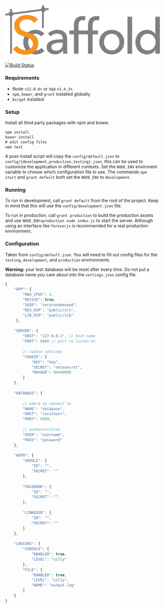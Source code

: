 ![scaffold](public/src/image/logo.png)
===========
[![Build Status](https://travis-ci.org/nickclaw/scaffold.svg)](https://travis-ci.org/nickclaw/scaffold)

### Requirements

* Node `v12.0.0+` or iojs `v1.4.3+`.
* `npm`, `bower`, and `grunt` installed globally.
* `bcrypt` installed.

### Setup

Install all third party packages with npm and bower.

```shell
npm install
bower install
# edit config files
npm test
```

A post-install script will copy the `config/default.json` to `config/{development,production,testing}.json`, this can be used to customize the application in different contexts. Set the `NODE_ENV` environent variable to choose which configuration file to use. The commands `npm start` and `grunt default` both set the `NODE_ENV` to `development`.

### Running

To run in development, call `grunt default` from the root of the project. Keep in mind that this will use the `config/development.json` file.

To run in production, call `grunt production` to build the production assets and use `NODE_ENV=production node index.js` to start the server. Although using an interface like `foreverjs` is recommended for a real production environment.

### Configuration

Taken from `config/default.json`. You will need to fill out config files for the `testing`, `development`, and `production` environments.

**Warning:** your test database will be reset after every time. Do not put a database name you care about into the `settings.json` config file.

```javascript
{
    "APP": {
        "MAX_CPUS": 4,
        "REVIVE": true,
        "SEED": "veryrandomseed",
        "RES_DIR": "public/src",
        "LIB_DIR": "public/lib"
     },

    "SERVER": {
        "HOST": "127.0.0.1", // host name
        "PORT": 8080 // port to listen on

        // cookie settings
        "COOKIE": {
            "KEY": "key",
            "SECRET": "notasecret",
            "MAXAGE": 86400000
        }
    },

    "DATABASE": {

        // where to connect to
        "NAME": "database",
        "HOST": "localhost",
        "PORT": 9999,

        // authentication
        "USER": "username",
        "PASS": "password"
    },

    "AUTH": {
        "GOOGLE": {
            "ID": "",
            "SECRET": ""
        },

        "FACEBOOK": {
            "ID": "",
            "SECRET": ""
        },

        "LINKEDIN": {
            "ID": "",
            "SECRET": ""
        }
    },

    "LOGGING": {
        "CONSOLE": {
            "ENABLED": true,
            "LEVEL": "silly"
        },
        "FILE": {
            "ENABLED": true,
            "LEVEL": "silly",
            "NAME": "output.log"
        }
    }
}
```
